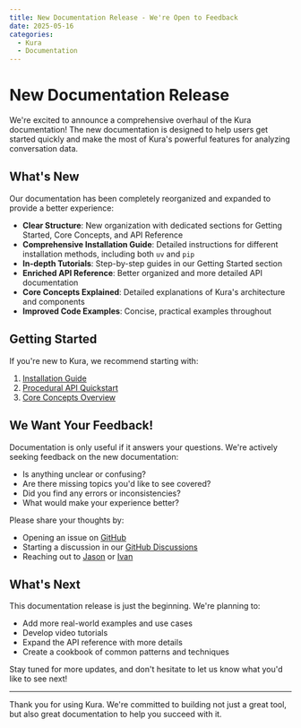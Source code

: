 ```yaml
---
title: New Documentation Release - We're Open to Feedback
date: 2025-05-16
categories:
  - Kura
  - Documentation
---
```


# New Documentation Release

We're excited to announce a comprehensive overhaul of the Kura documentation! The new documentation is designed to help users get started quickly and make the most of Kura's powerful features for analyzing conversation data.

## What's New

Our documentation has been completely reorganized and expanded to provide a better experience:

- **Clear Structure**: New organization with dedicated sections for Getting Started, Core Concepts, and API Reference
- **Comprehensive Installation Guide**: Detailed instructions for different installation methods, including both `uv` and `pip`
- **In-depth Tutorials**: Step-by-step guides in our Getting Started section
- **Enriched API Reference**: Better organized and more detailed API documentation
- **Core Concepts Explained**: Detailed explanations of Kura's architecture and components
- **Improved Code Examples**: Concise, practical examples throughout

## Getting Started

If you're new to Kura, we recommend starting with:

1. [Installation Guide](../../getting-started/installation.md)
2. [Procedural API Quickstart](../../getting-started/tutorial-procedural-api.md)
3. [Core Concepts Overview](../../core-concepts/overview.md)

## We Want Your Feedback!

Documentation is only useful if it answers your questions. We're actively seeking feedback on the new documentation:

- Is anything unclear or confusing?
- Are there missing topics you'd like to see covered?
- Did you find any errors or inconsistencies?
- What would make your experience better?

Please share your thoughts by:

- Opening an issue on [GitHub](https://github.com/567-labs/kura/issues/new?labels=documentation)
- Starting a discussion in our [GitHub Discussions](https://github.com/567-labs/kura/discussions)
- Reaching out to [Jason](https://twitter.com/jxnl) or [Ivan](https://x.com/ivanleomk)

## What's Next

This documentation release is just the beginning. We're planning to:

- Add more real-world examples and use cases
- Develop video tutorials
- Expand the API reference with more details
- Create a cookbook of common patterns and techniques

Stay tuned for more updates, and don't hesitate to let us know what you'd like to see next!

---

Thank you for using Kura. We're committed to building not just a great tool, but also great documentation to help you succeed with it.
